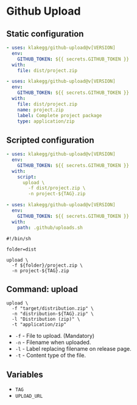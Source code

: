 # Github Upload

## Static configuration

```yaml
- uses: klakegg/github-upload@v[VERSION]
  env:
    GITHUB_TOKEN: ${{ secrets.GITHUB_TOKEN }}
  with:
    file: dist/project.zip
```

```yaml
- uses: klakegg/github-upload@v[VERSION]
  env:
    GITHUB_TOKEN: ${{ secrets.GITHUB_TOKEN }}
  with:
    file: dist/project.zip
    name: project.zip
    label: Complete project package
    type: application/zip
```

## Scripted configuration

```yaml
- uses: klakegg/github-upload@v[VERSION]
  env:
    GITHUB_TOKEN: ${{ secrets.GITHUB_TOKEN }}
  with:
    script:
      upload \
        -f dist/project.zip \
        -n project-${TAG}.zip
```

```yaml
- uses: klakegg/github-upload@v[VERSION]
  env:
    GITHUB_TOKEN: ${{ secrets.GITHUB_TOKEN }}
  with:
    path: .github/uploads.sh
```

``` shell
#!/bin/sh

folder=dist

upload \
  -f ${folder}/project.zip \
  -n project-${TAG}.zip
```

## Command: upload

```shell
upload \
  -f "target/distribution.zip" \
  -n "distribution-${TAG}.zip" \
  -l "Distribution (zip)" \
  -t "application/zip"
```

* `-f` - File to upload. (Mandatory)
* `-n` - Filename when uploaded.
* `-l` - Label replacing filename on release page.
* `-t` - Content type of the file.


## Variables

* `TAG`
* `UPLOAD_URL`
